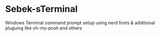 # Sebek-sTerminal
 Windows Terminal command prompt setup using nerd fonts & additional pluguing like oh-my-posh and others
